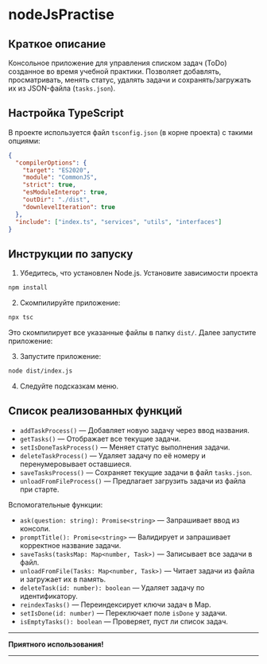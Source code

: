 # nodeJsPractise

## Краткое описание

Консольное приложение для управления списком задач (ToDo) созданное во время учебной практики. Позволяет добавлять, просматривать, менять статус, удалять задачи и сохранять/загружать их из JSON-файла (`tasks.json`).

## Настройка TypeScript

В проекте используется файл `tsconfig.json` (в корне проекта) с такими опциями:

```json
{
  "compilerOptions": {
    "target": "ES2020",
    "module": "CommonJS",
    "strict": true,
    "esModuleInterop": true,
    "outDir": "./dist",
    "downlevelIteration": true
  },
  "include": ["index.ts", "services", "utils", "interfaces"]
}
```

## Инструкции по запуску

1. Убедитесь, что установлен Node.js. Установите зависимости проекта

```bash
npm install
```

2. Скомпилируйте приложение:

```bash
npx tsc
```

Это скомпилирует все указанные файлы в папку `dist/`. Далее запустите приложение:

3. Запустите приложение:

```bash
node dist/index.js
```

4. Следуйте подсказкам меню.

## Список реализованных функций

- `addTaskProcess()` — Добавляет новую задачу через ввод названия.
- `getTasks()` — Отображает все текущие задачи.
- `setIsDoneTaskProcess()` — Меняет статус выполнения задачи.
- `deleteTaskProcess()` — Удаляет задачу по её номеру и перенумеровывает оставшиеся.
- `saveTasksProcess()` — Сохраняет текущие задачи в файл `tasks.json`.
- `unloadFromFileProcess()` — Предлагает загрузить задачи из файла при старте.

Вспомогательные функции:

- `ask(question: string): Promise<string>` — Запрашивает ввод из консоли.
- `promptTitle(): Promise<string>` — Валидирует и запрашивает корректное название задачи.
- `saveTasks(tasksMap: Map<number, Task>)` — Записывает все задачи в файл.
- `unloadFromFile(Tasks: Map<number, Task>)` — Читает задачи из файла и загружает их в память.
- `deleteTask(id: number): boolean` — Удаляет задачу по идентификатору.
- `reindexTasks()` — Переиндексирует ключи задач в Map.
- `setIsDone(id: number)` — Переключает поле `isDone` у задачи.
- `isEmptyTasks(): boolean` — Проверяет, пуст ли список задач.

---

**Приятного использования!**

---
